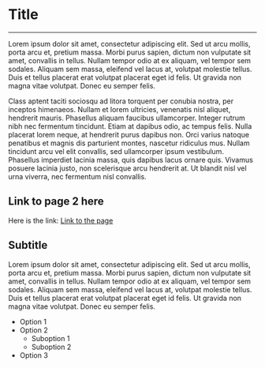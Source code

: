 # Title
---
Lorem ipsum dolor sit amet, consectetur adipiscing elit. Sed ut arcu mollis, porta arcu et, pretium massa. Morbi purus sapien, dictum non vulputate sit amet, convallis in tellus. Nullam tempor odio at ex aliquam, vel tempor sem sodales. Aliquam sem massa, eleifend vel lacus at, volutpat molestie tellus. Duis et tellus placerat erat volutpat placerat eget id felis. Ut gravida non magna vitae volutpat. Donec eu semper felis.</p>

Class aptent taciti sociosqu ad litora torquent per conubia nostra, per inceptos himenaeos. Nullam et lorem ultricies, venenatis nisl aliquet, hendrerit mauris. Phasellus aliquam faucibus ullamcorper. Integer rutrum nibh nec fermentum tincidunt. Etiam at dapibus odio, ac tempus felis. Nulla placerat lorem neque, at hendrerit purus dapibus non. Orci varius natoque penatibus et magnis dis parturient montes, nascetur ridiculus mus. Nullam tincidunt arcu vel elit convallis, sed ullamcorper ipsum vestibulum. Phasellus imperdiet lacinia massa, quis dapibus lacus ornare quis. Vivamus posuere lacinia justo, non scelerisque arcu hendrerit at. Ut blandit nisl vel urna viverra, nec fermentum nisl convallis.</p>

## Link to page 2 here
Here is the link: [Link to the page](./page2.md)

## Subtitle
Lorem ipsum dolor sit amet, consectetur adipiscing elit. Sed ut arcu mollis, porta arcu et, pretium massa. Morbi purus sapien, dictum non vulputate sit amet, convallis in tellus. Nullam tempor odio at ex aliquam, vel tempor sem sodales. Aliquam sem massa, eleifend vel lacus at, volutpat molestie tellus. Duis et tellus placerat erat volutpat placerat eget id felis. Ut gravida non magna vitae volutpat. Donec eu semper felis.</p>
- Option 1
- Option 2
	- Suboption 1
	- Suboption 2
- Option 3
